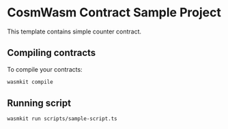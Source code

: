 # CosmWasm Contract Sample Project

This template contains simple counter contract.

## Compiling contracts

To compile your contracts: 
```bash
wasmkit compile
```

## Running script

```bash
wasmkit run scripts/sample-script.ts
```